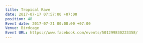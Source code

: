 ```yaml
---
title: Tropical Rave
date: 2017-07-17 07:57:00 +07:00
position: 48
Event date: 2017-07-21 00:00:00 +07:00
Venue: Birdcage
Event URL: https://www.facebook.com/events/501299830223358/
---
```


